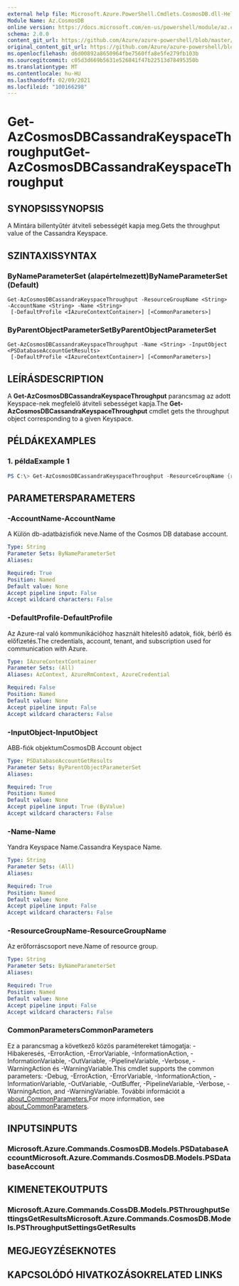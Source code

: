 ```yaml
---
external help file: Microsoft.Azure.PowerShell.Cmdlets.CosmosDB.dll-Help.xml
Module Name: Az.CosmosDB
online version: https://docs.microsoft.com/en-us/powershell/module/az.cosmosdb/get-azcosmosdbcassandrakeyspacethroughput
schema: 2.0.0
content_git_url: https://github.com/Azure/azure-powershell/blob/master/src/CosmosDB/CosmosDB/help/Get-AzCosmosDBCassandraKeyspaceThroughput.md
original_content_git_url: https://github.com/Azure/azure-powershell/blob/master/src/CosmosDB/CosmosDB/help/Get-AzCosmosDBCassandraKeyspaceThroughput.md
ms.openlocfilehash: d6d00892a8650964fbe7560ffa8e5fe279fb103b
ms.sourcegitcommit: c05d3d669b5631e526841f47b22513d78495350b
ms.translationtype: MT
ms.contentlocale: hu-HU
ms.lasthandoff: 02/09/2021
ms.locfileid: "100166298"
---
```

# <span data-ttu-id="0cc9a-101">Get-AzCosmosDBCassandraKeyspaceThroughput</span><span class="sxs-lookup"><span data-stu-id="0cc9a-101">Get-AzCosmosDBCassandraKeyspaceThroughput</span></span>

## <span data-ttu-id="0cc9a-102">SYNOPSIS</span><span class="sxs-lookup"><span data-stu-id="0cc9a-102">SYNOPSIS</span></span>
<span data-ttu-id="0cc9a-103">A Mintára billentyűtér átviteli sebességét kapja meg.</span><span class="sxs-lookup"><span data-stu-id="0cc9a-103">Gets the throughput value of the Cassandra Keyspace.</span></span>

## <span data-ttu-id="0cc9a-104">SZINTAXIS</span><span class="sxs-lookup"><span data-stu-id="0cc9a-104">SYNTAX</span></span>

### <span data-ttu-id="0cc9a-105">ByNameParameterSet (alapértelmezett)</span><span class="sxs-lookup"><span data-stu-id="0cc9a-105">ByNameParameterSet (Default)</span></span>
```
Get-AzCosmosDBCassandraKeyspaceThroughput -ResourceGroupName <String> -AccountName <String> -Name <String>
 [-DefaultProfile <IAzureContextContainer>] [<CommonParameters>]
```

### <span data-ttu-id="0cc9a-106">ByParentObjectParameterSet</span><span class="sxs-lookup"><span data-stu-id="0cc9a-106">ByParentObjectParameterSet</span></span>
```
Get-AzCosmosDBCassandraKeyspaceThroughput -Name <String> -InputObject <PSDatabaseAccountGetResults>
 [-DefaultProfile <IAzureContextContainer>] [<CommonParameters>]
```

## <span data-ttu-id="0cc9a-107">LEÍRÁS</span><span class="sxs-lookup"><span data-stu-id="0cc9a-107">DESCRIPTION</span></span>
<span data-ttu-id="0cc9a-108">A **Get-AzCosmosDBCassandraKeyspaceThroughput** parancsmag az adott Keyspace-nek megfelelő átviteli sebességet kapja.</span><span class="sxs-lookup"><span data-stu-id="0cc9a-108">The **Get-AzCosmosDBCassandraKeyspaceThroughput** cmdlet gets the throughput object corresponding to a given Keyspace.</span></span>

## <span data-ttu-id="0cc9a-109">PÉLDÁK</span><span class="sxs-lookup"><span data-stu-id="0cc9a-109">EXAMPLES</span></span>

### <span data-ttu-id="0cc9a-110">1. példa</span><span class="sxs-lookup"><span data-stu-id="0cc9a-110">Example 1</span></span>
```powershell
PS C:\> Get-AzCosmosDBCassandraKeyspaceThroughput -ResourceGroupName {resourceGroupName} -AccountName {accountName} -Name {name}
```

## <span data-ttu-id="0cc9a-111">PARAMETERS</span><span class="sxs-lookup"><span data-stu-id="0cc9a-111">PARAMETERS</span></span>

### <span data-ttu-id="0cc9a-112">-AccountName</span><span class="sxs-lookup"><span data-stu-id="0cc9a-112">-AccountName</span></span>
<span data-ttu-id="0cc9a-113">A Külön db-adatbázisfiók neve.</span><span class="sxs-lookup"><span data-stu-id="0cc9a-113">Name of the Cosmos DB database account.</span></span>

```yaml
Type: String
Parameter Sets: ByNameParameterSet
Aliases:

Required: True
Position: Named
Default value: None
Accept pipeline input: False
Accept wildcard characters: False
```

### <span data-ttu-id="0cc9a-114">-DefaultProfile</span><span class="sxs-lookup"><span data-stu-id="0cc9a-114">-DefaultProfile</span></span>
<span data-ttu-id="0cc9a-115">Az Azure-ral való kommunikációhoz használt hitelesítő adatok, fiók, bérlő és előfizetés.</span><span class="sxs-lookup"><span data-stu-id="0cc9a-115">The credentials, account, tenant, and subscription used for communication with Azure.</span></span>

```yaml
Type: IAzureContextContainer
Parameter Sets: (All)
Aliases: AzContext, AzureRmContext, AzureCredential

Required: False
Position: Named
Default value: None
Accept pipeline input: False
Accept wildcard characters: False
```

### <span data-ttu-id="0cc9a-116">-InputObject</span><span class="sxs-lookup"><span data-stu-id="0cc9a-116">-InputObject</span></span>
<span data-ttu-id="0cc9a-117">ABB-fiók objektum</span><span class="sxs-lookup"><span data-stu-id="0cc9a-117">CosmosDB Account object</span></span>

```yaml
Type: PSDatabaseAccountGetResults
Parameter Sets: ByParentObjectParameterSet
Aliases:

Required: True
Position: Named
Default value: None
Accept pipeline input: True (ByValue)
Accept wildcard characters: False
```

### <span data-ttu-id="0cc9a-118">-Name</span><span class="sxs-lookup"><span data-stu-id="0cc9a-118">-Name</span></span>
<span data-ttu-id="0cc9a-119">Yandra Keyspace Name.</span><span class="sxs-lookup"><span data-stu-id="0cc9a-119">Cassandra Keyspace Name.</span></span>

```yaml
Type: String
Parameter Sets: (All)
Aliases:

Required: True
Position: Named
Default value: None
Accept pipeline input: False
Accept wildcard characters: False
```

### <span data-ttu-id="0cc9a-120">-ResourceGroupName</span><span class="sxs-lookup"><span data-stu-id="0cc9a-120">-ResourceGroupName</span></span>
<span data-ttu-id="0cc9a-121">Az erőforráscsoport neve.</span><span class="sxs-lookup"><span data-stu-id="0cc9a-121">Name of resource group.</span></span>

```yaml
Type: String
Parameter Sets: ByNameParameterSet
Aliases:

Required: True
Position: Named
Default value: None
Accept pipeline input: False
Accept wildcard characters: False
```

### <span data-ttu-id="0cc9a-122">CommonParameters</span><span class="sxs-lookup"><span data-stu-id="0cc9a-122">CommonParameters</span></span>
<span data-ttu-id="0cc9a-123">Ez a parancsmag a következő közös paramétereket támogatja: -Hibakeresés, -ErrorAction, -ErrorVariable, -InformationAction, -InformationVariable, -OutVariable, -PipelineVariable, -Verbose, -WarningAction és -WarningVariable.</span><span class="sxs-lookup"><span data-stu-id="0cc9a-123">This cmdlet supports the common parameters: -Debug, -ErrorAction, -ErrorVariable, -InformationAction, -InformationVariable, -OutVariable, -OutBuffer, -PipelineVariable, -Verbose, -WarningAction, and -WarningVariable.</span></span> <span data-ttu-id="0cc9a-124">További információt a [about_CommonParameters.](http://go.microsoft.com/fwlink/?LinkID=113216)</span><span class="sxs-lookup"><span data-stu-id="0cc9a-124">For more information, see [about_CommonParameters](http://go.microsoft.com/fwlink/?LinkID=113216).</span></span>

## <span data-ttu-id="0cc9a-125">INPUTS</span><span class="sxs-lookup"><span data-stu-id="0cc9a-125">INPUTS</span></span>

### <span data-ttu-id="0cc9a-126">Microsoft.Azure.Commands.CosmosDB.Models.PSDatabaseAccount</span><span class="sxs-lookup"><span data-stu-id="0cc9a-126">Microsoft.Azure.Commands.CosmosDB.Models.PSDatabaseAccount</span></span>

## <span data-ttu-id="0cc9a-127">KIMENETEK</span><span class="sxs-lookup"><span data-stu-id="0cc9a-127">OUTPUTS</span></span>

### <span data-ttu-id="0cc9a-128">Microsoft.Azure.Commands.CossDB.Models.PSThroughputSettingsGetResults</span><span class="sxs-lookup"><span data-stu-id="0cc9a-128">Microsoft.Azure.Commands.CosmosDB.Models.PSThroughputSettingsGetResults</span></span>

## <span data-ttu-id="0cc9a-129">MEGJEGYZÉSEK</span><span class="sxs-lookup"><span data-stu-id="0cc9a-129">NOTES</span></span>

## <span data-ttu-id="0cc9a-130">KAPCSOLÓDÓ HIVATKOZÁSOK</span><span class="sxs-lookup"><span data-stu-id="0cc9a-130">RELATED LINKS</span></span>
